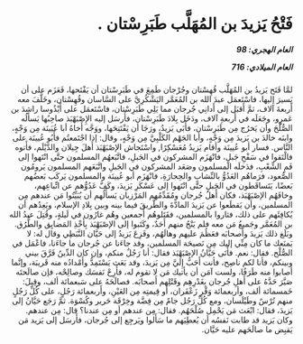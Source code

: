<h1 dir="rtl">فَتْحُ يَزيدَ بن المُهَلَّب طَبَرِسْتان  .</h1>

<h5 dir="rtl">العام الهجري:  98

العام الميلادي: 716

</h5>

<p dir="rtl">لمَّا فَتَح يَزيدُ بن المُهَلَّب قُهِسْتان وجُرْجان طَمِعَ في طَبَرِسْتان أن يَفْتَحها، فَعَزَم على أن يَسيرَ إليها، فاسْتَعمَل عبدَ الله بن المُعَمَّر اليَشْكُرِيَّ على السَّاسان وقُهِسْتان، وخَلَّفَ معه أَربعةَ آلاف، ثمَّ أَقبَل إلى أَدانِي جُرجان مما يَلِي طَبَرِسْتان، فاسْتَعمَل على أَيْذُوسا راشِدَ بن عَمرٍو، وجَعَلَه في أَربعةِ آلاف، ودَخَل بِلادَ طَبَرِسْتان، فأَرسَل إليه الإِصْبَهْبَذ صاحِبُها يَسألُه الصُّلْحَ وأن يَخرُج مِن طَبَرِسْتان، فأَبَى يَزيدُ، ورَجَا أن يَفْتَتِحَها، ووَجَّه أَخاهُ أبا عُيَينَة مِن وَجْهٍ، وابنَه خالدَ بن يَزيدَ مِن وَجْهٍ، وأبا الجَهْم الكَلْبِيَّ مِن وَجْهٍ، وقال: إذا اجْتَمعتُم فأَبُو عُيينَة على النَّاس. فسار أبو عُيينَة وأقام يَزيدُ مُعَسْكِرًا, واسْتَجاش الإصْبَهْبَذ أَهلَ جِيلان والدَّيْلَم، فأَتوه فالْتَقوا في سَفْحِ جَبلٍ، فانْهَزَم المشركون في الجَبلِ، فاتَّبَعهُم المسلمون حتَّى انْتَهوا إلى فَمِ الشِّعْبِ، فدَخلَه المسلمون وصَعَد المشركون في الجَبلِ واتَّبَعَهم المسلمون يَرومُون الصُّعود، فرَماهُم العَدُوُّ بالنِّشابِ والحِجارَةِ، فانْهَزَم أبو عُيينَة والمسلمون يَركَب بَعضُهم بَعضًا، يَتَساقَطون في الجَبلِ حتَّى انْتَهوا إلى عَسْكَرِ يَزيدَ، وكَفَّ عَدُوُّهم عن اتِّباعِهم، وخافَهُم الإصْبَهْبَذ، فكان أَهلُ جُرجان ومُقَدِّمُهم المَرْزبان يَسأَلُهم أن يُبَيِّتُوا مَن عندهم مِن المسلمين، وأن يَقطَعوا عن يَزيدَ المادَّةَ والطَّريقَ فيما بينه وبين بِلادِ الإسلام، ويَعِدُهم أن يُكافِئَهم على ذلك، فثاروا بالمسلمين، فقَتَلوهُم أَجمعين وهُم غارُون في لَيلةٍ، وقُتِلَ عبدُ الله بن المُعَمَّر وجَميعُ مَن معه فلم يَنْجُ منهم أَحَدٌ، وكَتَبوا إلى الإصْبَهْبَذ بِأَخْذِ المَضايِق والطُّرُق. وبَلَغ ذلك يَزيدَ وأَصحابَه فعَظُمَ عليهم وهالَهُم، وفَزِعَ يَزيدُ إلى حَيَّان النَّبَطِي وقال له: لا يَمنَعك ما كان مِنِّي إليك مِن نَصيحَة المسلمين، وقد جاءَنا عن جُرجان ما جاءَنا، فاعْمَل في الصُّلْح. فقال: نعم. فأَتَى حَيَّانُ الإصْبَهْبَذ فقال: أنا رَجُلٌ منكم، وإن كان الدِّينُ فَرَّقَ بيني وبينكم، فأنا لكم ناصِح، فأنت أَحَبُّ إِلَيَّ مِن يَزيدَ، وقد بَعَث يَسْتَمِدُّ وأَمْدادُه منه قَريبَة، وإنَّما أصابوا منه طَرَفًا، ولست آمَن أن يأتيك مَن لا تقوم له، فأَرِحْ نَفسَك وصالِحْه، فإن صالَحتَه صَيَّرَ حَدَّهُ على أَهلِ جُرجان بِغَدْرِهِم وقَتْلِهم أَصحابَه. فصالَحَهُ على سَبعمائة ألف، وقِيلَ: خَمسمائة ألف، وأربعمائة وَقْرِ زَعْفَران، أو قِيمتِه مِن العَيْنِ، وأَربعمائة رَجُلٍ، على كُلِّ رَجُلٍ منهم تُرْسٌ وطَيْلَسان، ومع كُلِّ رَجُل جامٌ مِن فِضَّة وخِرْقَة حَرير وكُسْوَة. ثمَّ رَجَع حَيَّانُ إلى يَزيدَ، فقال: ابْعَث مَن يَحْمِل صُلْحَهُم. فقال: مِن عندهم أو مِن عندنا؟ قال: مِن عندهم. وكان يَزيد قد طابت نَفسُه أن يُعطِيَهم ما سَأَلوا ويَرجِع إلى جُرجان، فأَرسَل إلى يَزيد مَن يَقبِض ما صالَحَهم عليه حَيَّان.</p></br>
